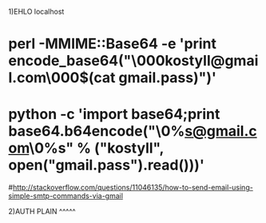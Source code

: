 1)EHLO localhost

# perl -MMIME::Base64 -e 'print encode_base64("\000kostyll\@gmail.com\000$(cat gmail.pass)")' 
# python -c 'import base64;print base64.b64encode("\0%s@gmail.com\0%s" % ("kostyll", open("gmail.pass").read()))'

#http://stackoverflow.com/questions/11046135/how-to-send-email-using-simple-smtp-commands-via-gmail

2)AUTH PLAIN ^^^^^


